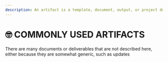 ```yaml
---
description: An artifact is a template, document, output, or project deliverable.
---
```


# 🤓 COMMONLY USED ARTIFACTS

There are many documents or deliverables that are not described here, either because they are somewhat generic, such as updates
